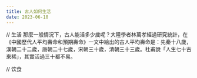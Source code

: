 ```yaml
---
title: 古人如何生活
date: 2023-06-10
---
```


// 生活
那麼一般情況下，古人能活多少歲呢？大陸學者林萬孝經過研究統計，在《中國歷代人平均壽命和預期壽命》一文中給出的古人平均壽命是：先秦十八歲，漢朝二十二歲，唐朝二十七歲，宋朝三十歲，清朝三十三歲。杜甫說「人生七十古來稀」，其實活過三十都不易。

// 饮食


